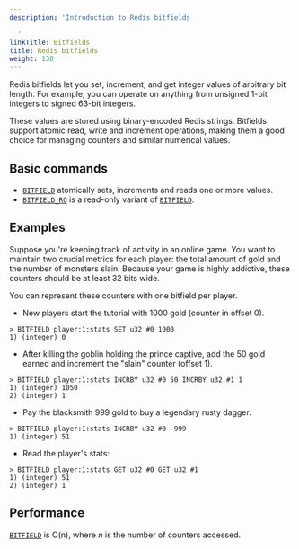 ```yaml
---
description: 'Introduction to Redis bitfields

  '
linkTitle: Bitfields
title: Redis bitfields
weight: 130
---
```


Redis bitfields let you set, increment, and get integer values of arbitrary bit length.
For example, you can operate on anything from unsigned 1-bit integers to signed 63-bit integers.

These values are stored using binary-encoded Redis strings.
Bitfields support atomic read, write and increment operations, making them a good choice for managing counters and similar numerical values.


## Basic commands

* [`BITFIELD`](/commands/bitfield) atomically sets, increments and reads one or more values.
* [`BITFIELD_RO`](/commands/bitfield_ro) is a read-only variant of [`BITFIELD`](/commands/bitfield).


## Examples

Suppose you're keeping track of activity in an online game.
You want to maintain two crucial metrics for each player: the total amount of gold and the number of monsters slain.
Because your game is highly addictive, these counters should be at least 32 bits wide.

You can represent these counters with one bitfield per player.

* New players start the tutorial with 1000 gold (counter in offset 0).
```
> BITFIELD player:1:stats SET u32 #0 1000
1) (integer) 0
```

* After killing the goblin holding the prince captive, add the 50 gold earned and increment the "slain" counter (offset 1).
```
> BITFIELD player:1:stats INCRBY u32 #0 50 INCRBY u32 #1 1
1) (integer) 1050
2) (integer) 1
```

* Pay the blacksmith 999 gold to buy a legendary rusty dagger.
```
> BITFIELD player:1:stats INCRBY u32 #0 -999
1) (integer) 51
```

* Read the player's stats:
```
> BITFIELD player:1:stats GET u32 #0 GET u32 #1
1) (integer) 51
2) (integer) 1
```


## Performance

[`BITFIELD`](/commands/bitfield) is O(n), where _n_ is the number of counters accessed.
